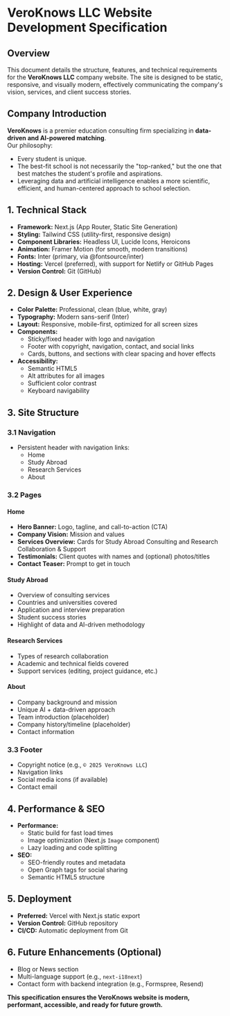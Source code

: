 # VeroKnows LLC Website Development Specification

## Overview

This document details the structure, features, and technical requirements for the **VeroKnows LLC** company website. The site is designed to be static, responsive, and visually modern, effectively communicating the company's vision, services, and client success stories.

## Company Introduction

**VeroKnows** is a premier education consulting firm specializing in **data-driven and AI-powered matching**.  
Our philosophy:
- Every student is unique.
- The best-fit school is not necessarily the "top-ranked," but the one that best matches the student's profile and aspirations.
- Leveraging data and artificial intelligence enables a more scientific, efficient, and human-centered approach to school selection.

## 1. Technical Stack

- **Framework:** Next.js (App Router, Static Site Generation)
- **Styling:** Tailwind CSS (utility-first, responsive design)
- **Component Libraries:** Headless UI, Lucide Icons, Heroicons
- **Animation:** Framer Motion (for smooth, modern transitions)
- **Fonts:** Inter (primary, via @fontsource/inter)
- **Hosting:** Vercel (preferred), with support for Netlify or GitHub Pages
- **Version Control:** Git (GitHub)

## 2. Design & User Experience

- **Color Palette:** Professional, clean (blue, white, gray)
- **Typography:** Modern sans-serif (Inter)
- **Layout:** Responsive, mobile-first, optimized for all screen sizes
- **Components:** 
  - Sticky/fixed header with logo and navigation
  - Footer with copyright, navigation, contact, and social links
  - Cards, buttons, and sections with clear spacing and hover effects
- **Accessibility:** 
  - Semantic HTML5
  - Alt attributes for all images
  - Sufficient color contrast
  - Keyboard navigability

## 3. Site Structure

### 3.1 Navigation

- Persistent header with navigation links:
  - Home
  - Study Abroad
  - Research Services
  - About

### 3.2 Pages

#### Home
- **Hero Banner:** Logo, tagline, and call-to-action (CTA)
- **Company Vision:** Mission and values
- **Services Overview:** Cards for Study Abroad Consulting and Research Collaboration & Support
- **Testimonials:** Client quotes with names and (optional) photos/titles
- **Contact Teaser:** Prompt to get in touch

#### Study Abroad
- Overview of consulting services
- Countries and universities covered
- Application and interview preparation
- Student success stories
- Highlight of data and AI-driven methodology

#### Research Services
- Types of research collaboration
- Academic and technical fields covered
- Support services (editing, project guidance, etc.)

#### About
- Company background and mission
- Unique AI + data-driven approach
- Team introduction (placeholder)
- Company history/timeline (placeholder)
- Contact information

### 3.3 Footer

- Copyright notice (e.g., `© 2025 VeroKnows LLC`)
- Navigation links
- Social media icons (if available)
- Contact email

## 4. Performance & SEO

- **Performance:**
  - Static build for fast load times
  - Image optimization (Next.js `Image` component)
  - Lazy loading and code splitting
- **SEO:**
  - SEO-friendly routes and metadata
  - Open Graph tags for social sharing
  - Semantic HTML5 structure

## 5. Deployment

- **Preferred:** Vercel with Next.js static export
- **Version Control:** GitHub repository
- **CI/CD:** Automatic deployment from Git

## 6. Future Enhancements (Optional)

- Blog or News section
- Multi-language support (e.g., `next-i18next`)
- Contact form with backend integration (e.g., Formspree, Resend)

**This specification ensures the VeroKnows website is modern, performant, accessible, and ready for future growth.**
